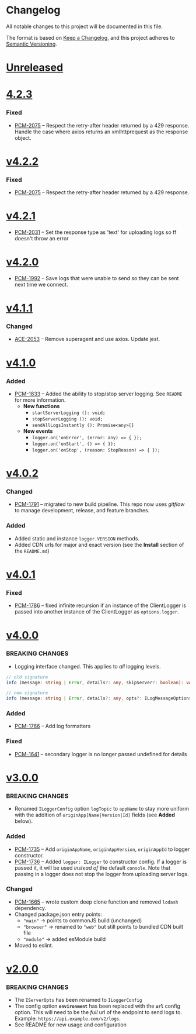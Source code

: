 # Changelog
All notable changes to this project will be documented in this file.

The format is based on [Keep a Changelog](https://keepachangelog.com/en/1.0.0/),
and this project adheres to [Semantic Versioning](https://semver.org/spec/v2.0.0.html).

# [Unreleased](https://github.com/purecloudlabs/genesys-cloud-client-logger/compare/4.2.3...HEAD)
# [4.2.3](https://github.com/purecloudlabs/genesys-cloud-client-logger/compare/v4.2.2...4.2.3)
### Fixed
* [PCM-2075](https://inindca.atlassian.net/browse/PCM-2075) – Respect the retry-after header returned by a 429 response. Handle the case where axios returns an xmlhttprequest as the response object.

# [v4.2.2](https://github.com/purecloudlabs/genesys-cloud-client-logger/compare/v4.2.1...v4.2.2)
### Fixed
* [PCM-2075](https://inindca.atlassian.net/browse/PCM-2075) – Respect the retry-after header returned by a 429 response.

# [v4.2.1](https://github.com/purecloudlabs/genesys-cloud-client-logger/compare/v4.2.0...v4.2.1)
* [PCM-2031](https://inindca.atlassian.net/browse/PCM-2031) – Set the response type as 'text' for uploading logs so ff doesn't throw an error

# [v4.2.0](https://github.com/purecloudlabs/genesys-cloud-client-logger/compare/v4.1.1...v4.2.0)
* [PCM-1992](https://inindca.atlassian.net/browse/PCM-1992) – Save logs that were unable to send so they can be sent next time we connect.

# [v4.1.1](https://github.com/purecloudlabs/genesys-cloud-client-logger/compare/v4.1.0...v4.1.1)
### Changed
* [ACE-2053](https://inindca.atlassian.net/browse/ACE-2053) – Remove superagent and use axios. Update jest.

# [v4.1.0](https://github.com/purecloudlabs/genesys-cloud-client-logger/compare/v4.0.2...v4.1.0)
### Added
* [PCM-1833](https://inindca.atlassian.net/browse/PCM-1833) – Added the ability to stop/stop server logging. See `README` for more information.
    * **New functions**
        * `startServerLogging (): void;`
        * `stopServerLogging (): void;`
        * `sendAllLogsInstantly (): Promise<any>[]`
    * **New events**
        * `logger.on('onError', (error: any) => { });`
        * `logger.on('onStart', () => { });`
        * `logger.on('onStop', (reason: StopReason) => { });`
# [v4.0.2](https://github.com/purecloudlabs/genesys-cloud-client-logger/compare/v4.0.1...v4.0.2)
### Changed
* [PCM-1791](https://inindca.atlassian.net/browse/PCM-1791) – migrated to new build pipeline. This repo now uses _gitflow_ to manage development, release, and feature branches.

### Added
* Added static and instance `logger.VERSION` methods.
* Added CDN urls for major and exact version (see the **Install** section of the `README.md`)

# [v4.0.1](https://github.com/purecloudlabs/genesys-cloud-client-logger/compare/v4.0.0...v4.0.1)
### Fixed
* [PCM-1786](https://inindca.atlassian.net/browse/PCM-1786) – fixed infinite recursion if an instance of the ClientLogger is passed
  into another instance of the ClientLogger as `options.logger`.
# [v4.0.0](https://github.com/purecloudlabs/genesys-cloud-client-logger/compare/v3.0.0...v4.0.0)
### BREAKING CHANGES
* Logging interface changed. This applies to *all* logging levels.
``` ts
// old signature
info (message: string | Error, details?: any, skipServer?: boolean): void;

// new signature
info (message: string | Error, details?: any, opts?: ILogMessageOptions): void;
```

### Added
* [PCM-1766](https://inindca.atlassian.net/browse/PCM-1766) – Add log formatters

### Fixed
* [PCM-1641](https://inindca.atlassian.net/browse/PCM-1741) – secondary logger is no longer passed undefined for details

# [v3.0.0](https://github.com/purecloudlabs/genesys-cloud-client-logger/compare/v2.0.0...v3.0.0)
### BREAKING CHANGES
* Renamed `ILoggerConfig` option `logTopic` to `appName` to stay more uniform with the addition of `originApp[Name|Version|Id]` fields (see **Added** below).

### Added
* [PCM-1735](https://inindca.atlassian.net/browse/PCM-1735) – Add `originAppName`, `originAppVersion`, `originAppId` to logger constructor.
* [PCM-1736](https://inindca.atlassian.net/browse/PCM-1736) – Added `logger: ILogger` to constructor config. If a logger is passed it, it will be used _instead of_ the default `console`.
Note that passing in a logger does not stop the logger from uploading server logs.

### Changed
* [PCM-1665](https://inindca.atlassian.net/browse/PCM-1665) – wrote custom deep clone function and removed `lodash` dependency.
* Changed package.json entry points:
    * `"main"` -> points to commonJS build (unchanged)
    * `"browser"` -> renamed to `"web"` but still points to bundled CDN built file
    * `"module"` -> added esModule build
* Moved to eslint.

# [v2.0.0](https://github.com/purecloudlabs/genesys-cloud-client-logger/compare/v1.0.3...v2.0.0)
### BREAKING CHANGES

* The `IServerOpts` has been renamed to `ILoggerConfig`
* The config option **`environment`** has been replaced with the **`url`** config option. This will need to be the _full_ url of the endpoint to send logs to. Example: `https://api.example.com/v2/logs`.
* See README for new usage and configuration